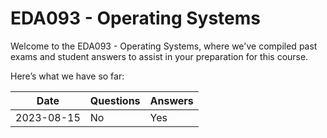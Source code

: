 # EDA093 - Operating Systems
Welcome to the EDA093 - Operating Systems, where we've compiled past exams and student answers to assist in your preparation for this course.

Here’s what we have so far:

|    Date    | Questions | Answers |
|------------|-----------|---------|
| 2023-08-15 | No        | Yes     |
